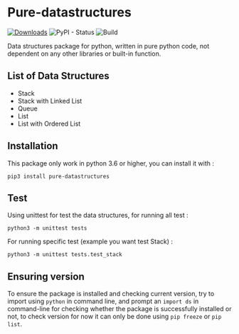 # Pure-datastructures

[![Downloads](https://pepy.tech/badge/pure-datastructures)](https://pepy.tech/project/pure-datastructures) ![PyPI - Status](https://img.shields.io/pypi/status/pure-datastructures) ![Build](https://github.com/sodrooome/pure-datastructures/workflows/Build/badge.svg)


Data structures package for python, written in pure python code, not dependent on any other libraries or built-in function.

## List of Data Structures

- Stack
- Stack with Linked List
- Queue
- List
- List with Ordered List

## Installation

This package only work in python 3.6 or higher, you can install it with :

`pip3 install pure-datastructures`

## Test

Using unittest for test the data structures, for running all test :

`python3 -m unittest tests`

For running specific test (example you want test Stack) :

`python3 -m unittest tests.test_stack`

## Ensuring version

To ensure the package is installed and checking current version, try to import using `python` in command line, and prompt an `import ds` in command-line for checking whether the package is successfully installed or not, to check version for now it can only be done using `pip freeze` or `pip list`. 


